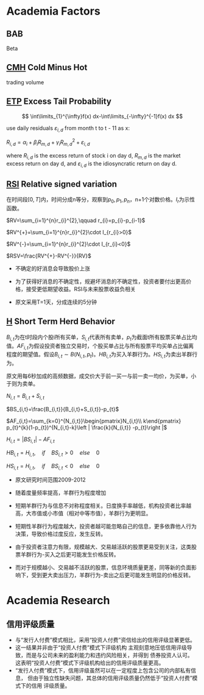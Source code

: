 # Academia Factors

## BAB

Beta

## [CMH]([http://dx.doi.org/10.2139/ssrn.3018454](https://dx.doi.org/10.2139/ssrn.3018454)) Cold Minus Hot

trading volume

## [ETP](https://papers.ssrn.com/sol3/papers.cfm?abstract_id=2660598) Excess Tail Probability

$$ \int\limits_{1}^{\infty}f(x) dx-\int\limits_{-\infty}^{-1}f(x) dx   $$

use daily residuals $\varepsilon_{i,d}$ from month t to t - 11 as x:

$R_{i,d}=\alpha_{i}+\beta_{i}R_{m,d}+\gamma_{i} R_{m,d}^{2}+\varepsilon_{i,d}$

where $R_{i,d}$ is the excess return of stock i on day d, $R_{m,d}$ is the market excess return on day d, and $\varepsilon_{i,d}$ is the idiosyncratic return on day d.

## [RSI](http://www.cnki.com.cn/Article/CJFDTotal-JRYJ201907010.htm) Relative signed variation

在时间段$[0,T]$内，时间分成n等分，观察到$p_{0},p_{1},p_{n}$，n+1个对数价格。$I_{r}$为示性函数。

$RV=\sum_{i=1}^{n}r_{i}^{2},\qquad r_{i}=p_{i}-p_{i-1}$

$RV^{+}=\sum_{i=1}^{n}r_{i}^{2}\cdot I_{r_{i}>0}$

$RV^{-}=\sum_{i=1}^{n}r_{i}^{2}\cdot I_{r_{i}<0}$

$RSV=\frac{RV^{+}-RV^{-}}{RV}$

- 不确定的好消息会导致股价上涨

- 为了获得好消息的不确定性，规避坏消息的不确定性，投资者要付出更高价格，接受更低期望收益。RSI与未来股票收益负相关
- 原文采用T=1天，分成连续的5分钟

## [H](http://www.cnki.com.cn/Article/CJFDTotal-JRYJ201907011.htm) Short Term Herd Behavior

$B_{i,t}$为在t时段内个股i所有买单，$S_{i,t}$代表所有卖单，$p_{t}$为截面t所有股票买单占比均值。$AF_{i,t}$为假设投资者独立交易时，个股买单占比与所有股票平均买单占比偏离程度的期望值。假设$B_{i,t}\sim B(N_{i,t},p_{t})$。$HB_{i,t}$为买入羊群行为。$HS_{i,t}$为卖出羊群行为。

原文用每6秒加成的高频数据，成交价大于前一买一与前一卖一均价，为买单，小于则为卖单。

$N_{i,t}=B_{i,t}+S_{i,t}$

$BS_{i,t}=\frac{B_{i,t}}{B_{i,t}+S_{i,t}}-p_{t}$

$AF_{i,t}=\sum_{k=0}^{N_{i,t}}\begin{pmatrix}N_{i,t}\\ k\end{pmatrix} p_{t}^{k}(1-p_{t})^{N_{i,t}-k}\left | \frac{k}{N_{i,t}} -p_{t}\right |$

$H_{i,t}=|BS_{i,t}|-AF_{i,t}$

$HB_{i,t}=H_{i,t},\quad if\quad  BS_{i,t}>0 \quad else \quad 0$

$HS_{i,t}=H_{i,t},\quad if\quad  BS_{i,t}<0 \quad else \quad 0$

- 原文研究时间范围2009-2012

- 随着度量频率提高，羊群行为程度增加
- 短期羊群行为与信息不对称程度相关。日度换手率越低，机构投资者比率越高，大市值或小市值（相对中等市值），羊群行为更明显。
- 短期性羊群行为程度越大，投资者越可能忽略自己的信息，更多依靠他人行为决策，导致价格过度反应，发生反转。
- 由于投资者注意力有限，规模越大、交易越活跃的股票更易受到关注，这类股票羊群行为-买入之后更可能发生价格反转。
- 而对于规模越小、交易越不活跃的股票，信息环境质量更差，同等新的负面影响下，受到更大卖出压力，羊群行为-卖出之后更可能发生明显的价格反转。

# Academia Research

## 信用评级质量

- 与“发行人付费”模式相比，采用“投资人付费”资信给出的信用评级显著更低。 
- 这一结果并非由于“投资人付费”模式下评级机构 主观刻意地压低信用评级导致，而是与公司未来的盈利能力和违约风险相关，并得到 债券投资人认可。 这表明“投资人付费”模式下评级机构给出的信用评级质量更高。 
- “发行人付费”模式下，信用评级虽然可以在一定程度上包含公司的内部私有信息， 但由于独立性缺失问题，其总体的信用评级质量仍然低于“投资人付费”模式下的信用 评级质量。



